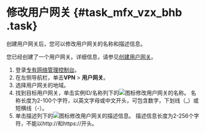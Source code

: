 # 修改用户网关 {#task_mfx_vzx_bhb .task}

创建用户网关后，您可以修改用户网关的名称和描述信息。

您已经创建了一个用户网关。详细信息，请参见[创建用户网关](intl.zh-CN/用户指南/配置IPsec-VPN/管理用户网关/创建用户网关.md#)。

1.  登录[专有网络管理控制台](https://vpcnext.console.aliyun.com/nat/)。 
2.  在左侧导航栏，单击**VPN** \> **用户网关**。 
3.  选择用户网关的地域。 
4.  找到目标用户网关，单击实例ID/名称列下的![](http://static-aliyun-doc.oss-cn-hangzhou.aliyuncs.com/assets/img/136901/155468966640843_zh-CN.png)图标修改用户网关的名称。 名称长度为2-100个字符，以英文字母或中文开头，可包含数字，下划线（\_）或短横线（-）。
5.  单击描述列下的![](http://static-aliyun-doc.oss-cn-hangzhou.aliyuncs.com/assets/img/136901/155468966640843_zh-CN.png)图标修改用户网关的描述信息。 描述信息长度为2-256个字符，不能以http://和https://开头。

